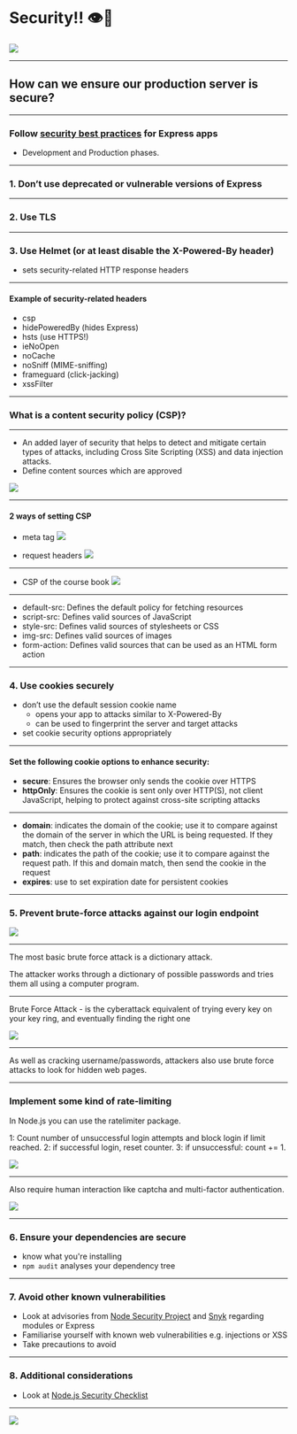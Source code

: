 # Security!! 👁🔐

![](https://media.giphy.com/media/YN6qUXj4HdXoY/giphy.gif)

---

## How can we ensure our production server is secure?

----

### Follow [security best practices](https://expressjs.com/en/advanced/best-practice-security.html) for Express apps


- Development and Production phases.

---

### 1. Don’t use deprecated or vulnerable versions of Express

---

### 2. Use TLS

---

### 3. Use Helmet (or at least disable the X-Powered-By header)
- sets security-related HTTP response headers

---

#### Example of security-related headers
- csp
- hidePoweredBy (hides Express)
- hsts (use HTTPS!)
- ieNoOpen
- noCache
- noSniff (MIME-sniffing)
- frameguard (click-jacking)
- xssFilter

---

<!-- Jihyun -->
### What is a content security policy (CSP)?

----

* An added layer of security that helps to detect and mitigate certain types of attacks, including Cross Site Scripting (XSS) and data injection attacks.
* Define content sources which are approved
<!-- So the browser loads files only from that sources which we define -->
<!-- Without a CSP, the browser simply loads all files on a page without considering the source which could be harmful. This puts both the site and it's visitors at risk of malicious activity.
 -->
![](https://i.imgur.com/Nq9y4kS.png )

----

#### 2 ways of setting CSP
- meta tag
![](https://i.imgur.com/D7zbaqC.png )

- request headers
![](https://i.imgur.com/dtCIfgi.png )

----

* CSP of the course book
![](https://i.imgur.com/sCXDTp3.png )

----

* default-src: Defines the default policy for fetching resources
* script-src: Defines valid sources of JavaScript
* style-src: Defines valid sources of stylesheets or CSS
* img-src: Defines valid sources of images
* form-action: Defines valid sources that can be used as an HTML form action

<!-- So by setting CSP, we can make sure the web page is going to load the files from the sources we defined -->

---

### 4. Use cookies securely
- don’t use the default session cookie name
    - opens your app to attacks similar to X-Powered-By
    - can be used to fingerprint the server and target attacks
- set cookie security options appropriately

----

#### Set the following cookie options to enhance security:

- **secure**: Ensures the browser only sends the cookie over HTTPS
- **httpOnly**: Ensures the cookie is sent only over HTTP(S), not client JavaScript, helping to protect against cross-site scripting attacks

----

- **domain**: indicates the domain of the cookie; use it to compare against the domain of the server in which the URL is being requested. If they match, then check the path attribute next
- **path**: indicates the path of the cookie; use it to compare against the request path. If this and domain match, then send the cookie in the request
- **expires**: use to set expiration date for persistent cookies

---

### 5. Prevent brute-force attacks against our login endpoint

![](https://media.giphy.com/media/11z3oNkMCQBDcA/giphy.gif)

----

The most basic brute force attack is a dictionary attack.

The attacker works through a dictionary of possible passwords and tries them all using a computer program.

<!--Dictionary attacks start with some assumptions about common passwords -->

----

Brute Force Attack - is the cyberattack equivalent of trying every key on your key ring, and eventually finding the right one

![](https://media.giphy.com/media/3orifcdD3ySWhsvaI8/giphy.gif)

----

As well as cracking username/passwords, attackers also use brute force attacks to look for hidden web pages.

<!--to seek out a weak page they can exploit / software vulnerability-->

----

### Implement some kind of rate-limiting

In Node.js you can use the ratelimiter package.

1: Count number of unsuccessful login attempts and block login if limit reached.
2: if successful login, reset counter.
3: if unsuccessful: count += 1.

![](https://media.giphy.com/media/szDJjGT6rsWdy/giphy.gif)

<!--lockout users after x number of failed attempts. 

block IP addresses that have e.g. 100 failed attempts in 1 day-->

----

Also require human interaction like captcha and multi-factor authentication.

![](https://media.giphy.com/media/3o84UaJJJE2k9RceFa/giphy.gif)

---

### 6. Ensure your dependencies are secure
- know what you're installing
- `npm audit` analyses your dependency tree


---

### 7. Avoid other known vulnerabilities
- Look at advisories from [Node Security Project](https://www.npmjs.com/advisories) and [Snyk](https://snyk.io/vuln/) regarding modules or Express
- Familiarise yourself with known web vulnerabilities e.g. injections or XSS
- Take precautions to avoid

---

### 8. Additional considerations
- Look at [Node.js Security Checklist](https://blog.risingstack.com/node-js-security-checklist/)

---

![](https://media.giphy.com/media/8JW82ndaYfmNoYAekM/source.gif)



